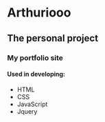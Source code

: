 # Arthuriooo

## The personal project
### My portfolio site

#### Used in developing:
* HTML
* CSS
* JavaScript
* Jquery
